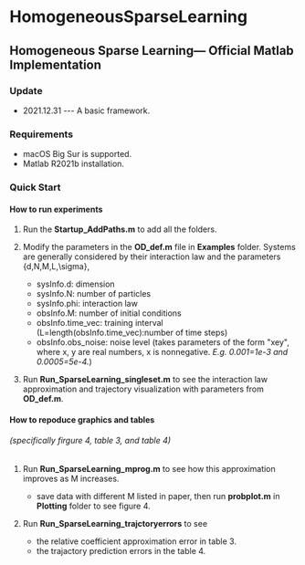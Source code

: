 # HomogeneousSparseLearning

## Homogeneous Sparse Learning&mdash; Official Matlab Implementation

### Update

- 2021.12.31 ---  A basic framework.

### Requirements

* macOS Big Sur is supported. 
* Matlab R2021b installation. 

### Quick Start

#### How to run experiments 

1. Run the **Startup_AddPaths.m** to add all the folders.

2. Modify the parameters in the **OD_def.m** file in **Examples** folder.
   Systems are generally considered by their interaction law and the parameters {d,N,M,L,\sigma}, 
      * sysInfo.d:            dimension
      * sysInfo.N:            number of particles
      * sysInfo.phi:          interaction law
      * obsInfo.M:            number of initial conditions
      * obsInfo.time_vec:     training interval (L=length(obsInfo.time_vec):number of time steps)
      * obsInfo.obs_noise:    noise level (takes parameters of the form "xey", where x, y are real numbers, x is nonnegative.  *E.g. 0.001=1e-3 and 0.0005=5e-4.*)
   
3. Run **Run_SparseLearning_singleset.m** to see the interaction law approximation and trajectory visualization with parameters from **OD_def.m**.

#### How to repoduce graphics and tables
###### (specifically firgure 4, table 3, and table 4)

1. Run **Run_SparseLearning_mprog.m** to see how this approximation improves as M increases.
      * save data with different M listed in paper, then run **probplot.m** in **Plotting** folder to see figure 4.

2. Run **Run_SparseLearning_trajctoryerrors** to see 
      * the relative coefficient approximation error in table 3.
      * the trajactory prediction errors in the table 4. 

